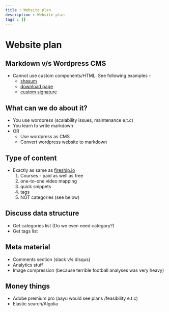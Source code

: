 ```yaml
---
title : Website plan
description : Website plan
tags : []
---
```


# Website plan

## Markdown v/s Wordpress CMS
* Cannot use custom components/HTML. See following examples -
  * [shasum](https://quarkjs.io/download/)
  * [download page](https://quarkjs.io/download/)
  * [custom signature](https://quarkjs.io/FAQ/about.html)

## What can we do about it?
* You use wordpress (scalability issues, maintenance e.t.c)
* You learn to write markdown
* OR
  * Use wordpress as CMS
  * Convert wordpress website to markdown

## Type of content
* Exactly as same as [fireship.io](https://fireship.io)
  1. Courses - paid as well as free
  2. one-to-one video mapping
  3. quick snippets
  4. tags
  5. NOT categories (see below)

## Discuss data structure
* Get categories list (Do we even need category?)
* Get tags list

## Meta material
* Comments section (slack v/s disqus)
* Analytics stuff
* Image compression (because terrible football analyses was very heavy)

## Money things
* Adobe premium pro (aayu would see plans /feasibility e.t.c)
* Elastic search/Algolia